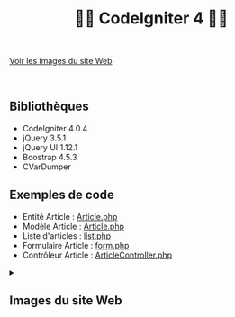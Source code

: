 # <h1 align="center">👨‍💻 CodeIgniter 4 👩‍💻</h1>

</br>

[Voir les images du site Web](#images-du-site-web)

</br>

## Bibliothèques
- CodeIgniter 4.0.4
- jQuery 3.5.1
- jQuery UI 1.12.1
- Boostrap 4.5.3
- CVarDumper

## Exemples de code
- Entité Article : [Article.php](app/Entities/Article.php)
- Modèle Article : [Article.php](app/Models/Article.php)
- Liste d'articles : [list.php](app/Views/articles/list.php)
- Formulaire Article : [form.php](app/Views/articles/form.php)
- Contrôleur Article : [ArticleController.php](app/Controllers/ArticleController.php)

[imgSize]: 1000

<details>
  <summary><h2>Images du site Web</h2></summary>
  
  ### <ins>Liste des articles</ins>
  <img src="/public/img/readme/article-list.png" alt="article-list" width=[imgSize]/>
  
  ### <ins>Création d'un article</ins>
  <img src="/public/img/readme/article-create.png" alt="article-create" width=[imgSize]/>
</details>
